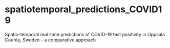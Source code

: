 # spatiotemporal_predictions_COVID19
Spatio-temporal real-time predictions of COVID-19 test positivity in Uppsala County, Sweden – a comparative approach
